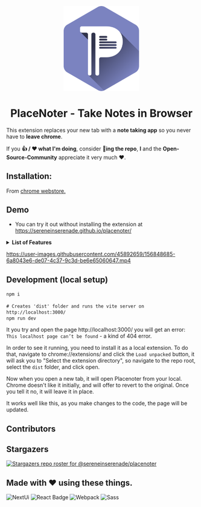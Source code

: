 <p align="center">
  <img src="public/logo-placenoter.svg" width="200"/>
  
  <h1 align="center">PlaceNoter - Take Notes in Browser</h1>
</p>

This extension replaces your new tab with a **note taking app** so you never have to **leave chrome**.

If you **👍 / ❤️ what I'm doing**, consider **🌟ing the repo**, **I** and the **Open-Source-Community** appreciate it very much ❤️.

## Installation:

From [chrome webstore.](https://chrome.google.com/webstore/detail/pagenoter/jefjneinemilpncgcfdglggeheiaakfc?hl=en-GB&authuser=0)

## Demo

- You can try it out without installing the extension at https://sereneinserenade.github.io/placenoter/

<details>
  <summary> <b> List of Features </b> </summary> <br />

- **Code**: Write code with **~35 different languages** to choose from 🧑‍💻: Great for us **programmers/developers/coders**
- **Shortcuts 🔗**: Sortable shortcuts to your websites
- **Easy-to-use 🍰**: Open new tab and start writing
- **Auto-save 🔄**: Never worry about saving your data, it does that automatically
- **Theme ⚫️⚪️**: Great support for light/dark theme, so you can work late in the night or midday without stressing your eyes
- **Secure 🔐**: No data is sent to any server whatsoever, it always lies on your computer, and you can export it to a JSON file at will
- **Recycle Bin ♻️**: Notes that you deleted live in recycle bin unless deleted permanently
- It's **open-source** and **free to use** ❤️!
</details>

https://user-images.githubusercontent.com/45892659/156848685-6a8043e6-de07-4c37-9c3d-be6e65060647.mp4

## Development (local setup)

```
npm i

# Creates 'dist' folder and runs the vite server on http://localhost:3000/
npm run dev
```

It you try and open the page http://localhost:3000/ you will get an error: `This localhost page can’t be found` - a kind of 404 error.

In order to see it running, you need to install it as a local extension. To do that, navigate to chrome://extensions/ and click the `Load unpacked` button, it will ask you to "Select the extension directory", so navigate to the repo root, select the `dist` folder, and click open.

Now when you open a new tab, it will open Placenoter from your local. Chrome doesn't like it initially, and will offer to revert to the original. Once you tell it no, it will leave it in place.

It works well like this, as you make changes to the code, the page will be updated.

## Contributors


## Stargazers

[![Stargazers repo roster for @sereneinserenade/placenoter](https://reporoster.com/stars/dark/sereneinserenade/placenoter)](https://github.com/sereneinserenade/placenoter/stargazers)

## Made with ❤️ using these things.

![NextUi](https://img.shields.io/badge/NextUI-1ca0f1?style=for-the-badge&labelColor=c56394&logo=nextui&logoColor=white) 
![React Badge](https://img.shields.io/badge/React-1ca0f1?style=for-the-badge&labelColor=61dafb&logo=react&logoColor=white) 
![Webpack](https://img.shields.io/badge/Webpack-1ca0f1?style=for-the-badge&labelColor=1c73b9&logo=Webpack&logoColor=white) 
![Sass](https://img.shields.io/badge/Sass-1ca0f1?style=for-the-badge&labelColor=c56394&logo=sass&logoColor=white) 
